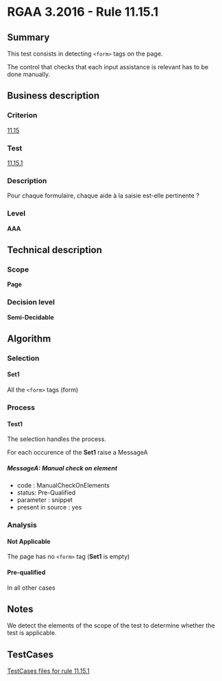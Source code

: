 # RGAA 3.2016 - Rule 11.15.1

## Summary
This test consists in detecting `<form>` tags on the page.

The control that checks that each input assistance is relevant has to be done manually.

## Business description

### Criterion
[11.15](http://references.modernisation.gouv.fr/rgaa-accessibilite/criteres.html#crit-11-15)

### Test
[11.15.1](http://references.modernisation.gouv.fr/rgaa-accessibilite/criteres.html#test-11-15-1)

### Description
<div lang="fr">Pour chaque formulaire, chaque aide &#xE0; la saisie est-elle pertinente&nbsp;?</div>

### Level
**AAA**

## Technical description

### Scope
**Page**

### Decision level
**Semi-Decidable**

## Algorithm

### Selection

#### Set1

All the `<form>` tags (form)

### Process

#### Test1

The selection handles the process.

For each occurence of the **Set1** raise a MessageA

##### MessageA: Manual check on element

-   code : ManualCheckOnElements
-   status: Pre-Qualified
-   parameter : snippet
-   present in source : yes

### Analysis

#### Not Applicable

The page has no `<form>` tag (**Set1** is empty)

#### Pre-qualified

In all other cases

## Notes

We detect the elements of the scope of the test to determine whether the
test is applicable.



##  TestCases

[TestCases files for rule 11.15.1](https://github.com/Asqatasun/Asqatasun/tree/develop/rules/rules-rgaa3.2016/src/test/resources/testcases/rgaa32016/Rgaa32016Rule111501/)


